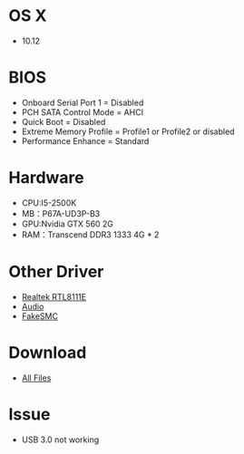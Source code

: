 # OS X
- 10.12

# BIOS
- Onboard Serial Port 1 = Disabled
- PCH SATA Control Mode = AHCI
- Quick Boot = Disabled
- Extreme Memory Profile = Profile1 or Profile2 or disabled
- Performance Enhance = Standard

# Hardware
- CPU:I5-2500K
- MB：P67A-UD3P-B3
- GPU:Nvidia GTX 560 2G
- RAM：Transcend DDR3 1333 4G * 2

# Other Driver
* [Realtek RTL8111E](https://bitbucket.org/RehabMan/os-x-realtek-network/downloads/RehabMan-Realtek-Network-v2-2015-1230.zip)
* [Audio](https://github.com/toleda/audio_CloverALC)
* [FakeSMC](https://bitbucket.org/RehabMan/os-x-fakesmc-kozlek/downloads/RehabMan-FakeSMC-2016-0908.zip)

# Download
* [All Files](https://bitbucket.org/ChengYouFang/customac/downloads/Z170X-Gaming%205_HD530_macOS%20Sierra.zip) 

# Issue
* USB 3.0 not working